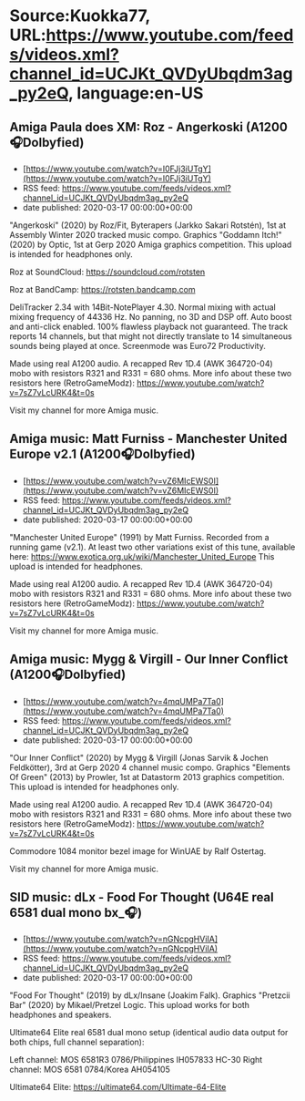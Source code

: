 # Source:Kuokka77, URL:https://www.youtube.com/feeds/videos.xml?channel_id=UCJKt_QVDyUbqdm3ag_py2eQ, language:en-US

## Amiga Paula does XM: Roz - Angerkoski (A1200🎧Dolbyfied)
 - [https://www.youtube.com/watch?v=I0FJj3iUTgY](https://www.youtube.com/watch?v=I0FJj3iUTgY)
 - RSS feed: https://www.youtube.com/feeds/videos.xml?channel_id=UCJKt_QVDyUbqdm3ag_py2eQ
 - date published: 2020-03-17 00:00:00+00:00

"Angerkoski" (2020) by Roz/Fit, Byterapers (Jarkko Sakari Rotstén), 1st at Assembly Winter 2020 tracked music compo. Graphics "Goddamn Itch!" (2020) by Optic, 1st at Gerp 2020 Amiga graphics competition. This upload is intended for headphones only.

Roz at SoundCloud:
https://soundcloud.com/rotsten

Roz at BandCamp:
https://rotsten.bandcamp.com

DeliTracker 2.34 with 14Bit-NotePlayer 4.30. Normal mixing with actual mixing frequency of 44336 Hz. No panning, no 3D and DSP off. Auto boost and anti-click enabled. 100% flawless playback not guaranteed. The track reports 14 channels, but that might not directly translate to 14 simultaneous sounds being played at once. Screenmode was Euro72 Productivity.

Made using real A1200 audio. A recapped Rev 1D.4 (AWK 364720-04) mobo with resistors R321 and R331 = 680 ohms. More info about these two resistors here (RetroGameModz):
https://www.youtube.com/watch?v=7sZ7vLcURK4&t=0s

Visit my channel for more Amiga music.

## Amiga music: Matt Furniss - Manchester United Europe v2.1 (A1200🎧Dolbyfied)
 - [https://www.youtube.com/watch?v=vZ6MIcEWS0I](https://www.youtube.com/watch?v=vZ6MIcEWS0I)
 - RSS feed: https://www.youtube.com/feeds/videos.xml?channel_id=UCJKt_QVDyUbqdm3ag_py2eQ
 - date published: 2020-03-17 00:00:00+00:00

"Manchester United Europe" (1991) by Matt Furniss. Recorded from a running game (v2.1). At least two other variations exist of this tune, available here:
https://www.exotica.org.uk/wiki/Manchester_United_Europe
This upload is intended for headphones.

Made using real A1200 audio. A recapped Rev 1D.4 (AWK 364720-04) mobo with resistors R321 and R331 = 680 ohms. More info about these two resistors here (RetroGameModz):
https://www.youtube.com/watch?v=7sZ7vLcURK4&t=0s

Visit my channel for more Amiga music.

## Amiga music: Mygg & Virgill - Our Inner Conflict (A1200🎧Dolbyfied)
 - [https://www.youtube.com/watch?v=4mqUMPa7Ta0](https://www.youtube.com/watch?v=4mqUMPa7Ta0)
 - RSS feed: https://www.youtube.com/feeds/videos.xml?channel_id=UCJKt_QVDyUbqdm3ag_py2eQ
 - date published: 2020-03-17 00:00:00+00:00

"Our Inner Conflict" (2020) by Mygg & Virgill (Jonas Sarvik & Jochen Feldkötter), 3rd at Gerp 2020 4 channel music compo. Graphics "Elements Of Green" (2013) by Prowler, 1st at Datastorm 2013 graphics competition. This upload is intended for headphones only.

Made using real A1200 audio. A recapped Rev 1D.4 (AWK 364720-04) mobo with resistors R321 and R331 = 680 ohms. More info about these two resistors here (RetroGameModz):
https://www.youtube.com/watch?v=7sZ7vLcURK4&t=0s

Commodore 1084 monitor bezel image for WinUAE by Ralf Ostertag.

Visit my channel for more Amiga music.

## SID music: dLx - Food For Thought (U64E real 6581 dual mono bx_🎧)
 - [https://www.youtube.com/watch?v=nGNcpgHViIA](https://www.youtube.com/watch?v=nGNcpgHViIA)
 - RSS feed: https://www.youtube.com/feeds/videos.xml?channel_id=UCJKt_QVDyUbqdm3ag_py2eQ
 - date published: 2020-03-17 00:00:00+00:00

"Food For Thought" (2019) by dLx/Insane (Joakim Falk). Graphics "Pretzcii Bar" (2020) by Mikael/Pretzel Logic. This upload works for both headphones and speakers.

Ultimate64 Elite real 6581 dual mono setup (identical audio data output for both chips, full channel separation):

Left channel: MOS 6581R3 0786/Philippines IH057833 HC-30
Right channel: MOS 6581 0784/Korea AH054105

Ultimate64 Elite:
https://ultimate64.com/Ultimate-64-Elite

